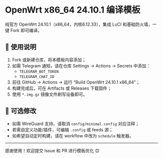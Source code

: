 # OpenWrt x86_64 24.10.1 编译模板

纯官方 OpenWrt 24.10.1（x86_64，内核6.12.33），集成 LuCI 和基础防火墙，一键 Fork 即可编译。

## 🧾 使用说明

1. Fork 或新建仓库，将本模板内容添加；
2. 如需 Telegram 通知，请在仓库 Settings → Actions → Secrets 中添加：
   - `TELEGRAM_BOT_TOKEN`
   - `TELEGRAM_CHAT_ID`
3. 前往 GitHub → Actions → 运行 “Build OpenWrt 24.10.1 x86_64”；
4. 构建完成后，可在 Artifacts 或 Releases 下载固件；
5. 使用 `*.img.gz` 镜像文件刷写设备即可。

## 🔧 可选修改

- 如需 WireGuard 支持，请取消 `config/minimal.config` 对应注释；
- 若需自定义功能/插件，可编辑 `.config` 或 feeds 源；
- 如希望自动定时构建，请在 workflow 中改为 `schedule` 触发器。

---

感谢使用！欢迎提交 Issue 和 PR 进行模板优化 😊
